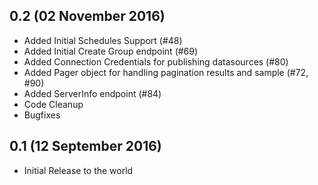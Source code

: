## 0.2 (02 November 2016)

* Added Initial Schedules Support (#48)
* Added Initial Create Group endpoint (#69)
* Added Connection Credentials for publishing datasources (#80)
* Added Pager object for handling pagination results and sample (#72, #90)
* Added ServerInfo endpoint (#84)
* Code Cleanup
* Bugfixes

## 0.1 (12 September 2016)

* Initial Release to the world
